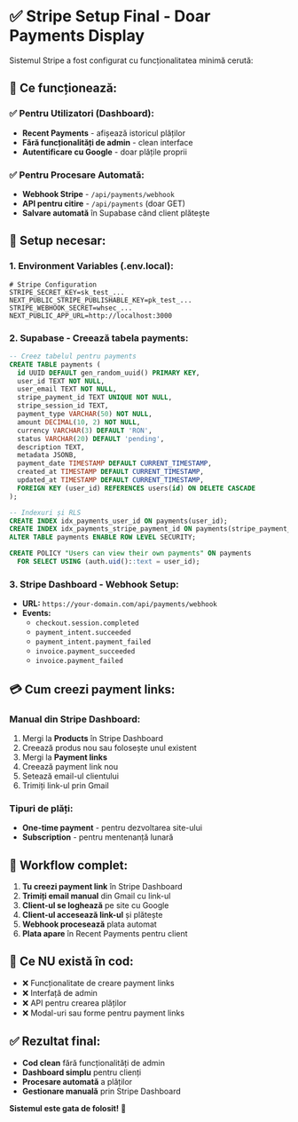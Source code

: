 # ✅ Stripe Setup Final - Doar Payments Display

Sistemul Stripe a fost configurat cu funcționalitatea minimă cerută:

## 🎯 **Ce funcționează:**

### ✅ **Pentru Utilizatori (Dashboard):**
- **Recent Payments** - afișează istoricul plăților
- **Fără funcționalități de admin** - clean interface
- **Autentificare cu Google** - doar plățile proprii

### ✅ **Pentru Procesare Automată:**
- **Webhook Stripe** - `/api/payments/webhook`
- **API pentru citire** - `/api/payments` (doar GET)
- **Salvare automată** în Supabase când client plătește

## 🔧 **Setup necesar:**

### 1. **Environment Variables (.env.local):**
```env
# Stripe Configuration  
STRIPE_SECRET_KEY=sk_test_...
NEXT_PUBLIC_STRIPE_PUBLISHABLE_KEY=pk_test_...
STRIPE_WEBHOOK_SECRET=whsec_...
NEXT_PUBLIC_APP_URL=http://localhost:3000
```

### 2. **Supabase - Creează tabela payments:**
```sql
-- Creez tabelul pentru payments
CREATE TABLE payments (
  id UUID DEFAULT gen_random_uuid() PRIMARY KEY,
  user_id TEXT NOT NULL,
  user_email TEXT NOT NULL,
  stripe_payment_id TEXT UNIQUE NOT NULL,
  stripe_session_id TEXT,
  payment_type VARCHAR(50) NOT NULL,
  amount DECIMAL(10, 2) NOT NULL,
  currency VARCHAR(3) DEFAULT 'RON',
  status VARCHAR(20) DEFAULT 'pending',
  description TEXT,
  metadata JSONB,
  payment_date TIMESTAMP DEFAULT CURRENT_TIMESTAMP,
  created_at TIMESTAMP DEFAULT CURRENT_TIMESTAMP,
  updated_at TIMESTAMP DEFAULT CURRENT_TIMESTAMP,
  FOREIGN KEY (user_id) REFERENCES users(id) ON DELETE CASCADE
);

-- Indexuri și RLS
CREATE INDEX idx_payments_user_id ON payments(user_id);
CREATE INDEX idx_payments_stripe_payment_id ON payments(stripe_payment_id);
ALTER TABLE payments ENABLE ROW LEVEL SECURITY;

CREATE POLICY "Users can view their own payments" ON payments
  FOR SELECT USING (auth.uid()::text = user_id);
```

### 3. **Stripe Dashboard - Webhook Setup:**
- **URL:** `https://your-domain.com/api/payments/webhook`
- **Events:** 
  - `checkout.session.completed`
  - `payment_intent.succeeded`
  - `payment_intent.payment_failed`
  - `invoice.payment_succeeded`
  - `invoice.payment_failed`

## 💳 **Cum creezi payment links:**

### **Manual din Stripe Dashboard:**
1. Mergi la **Products** în Stripe Dashboard
2. Creează produs nou sau folosește unul existent
3. Mergi la **Payment links**
4. Creează payment link nou
5. Setează email-ul clientului
6. Trimiți link-ul prin Gmail

### **Tipuri de plăți:**
- **One-time payment** - pentru dezvoltarea site-ului
- **Subscription** - pentru mentenanță lunară

## 🔄 **Workflow complet:**

1. **Tu creezi payment link** în Stripe Dashboard
2. **Trimiți email manual** din Gmail cu link-ul
3. **Client-ul se loghează** pe site cu Google  
4. **Client-ul accesează link-ul** și plătește
5. **Webhook procesează** plata automat
6. **Plata apare** în Recent Payments pentru client

## 🚫 **Ce NU există în cod:**
- ❌ Funcționalitate de creare payment links
- ❌ Interfață de admin
- ❌ API pentru crearea plăților
- ❌ Modal-uri sau forme pentru payment links

## ✅ **Rezultat final:**
- **Cod clean** fără funcționalități de admin
- **Dashboard simplu** pentru clienți
- **Procesare automată** a plăților
- **Gestionare manuală** prin Stripe Dashboard

**Sistemul este gata de folosit!** 🚀